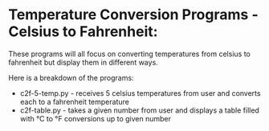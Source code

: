 <h1>Temperature Conversion Programs - Celsius to Fahrenheit:</h1>
<p>These programs will all focus on converting temperatures from celsius to fahrenheit but display them in different ways.</p>

<p>Here is a breakdown of the programs:</p>
<ul>
    <li>c2f-5-temp.py - receives 5 celsius temperatures from user and converts each to a fahrenheit temperature</li>
    <li>c2f-table.py - takes a given number from user and displays a table filled with °C to °F conversions up to given number</li>
</ul>